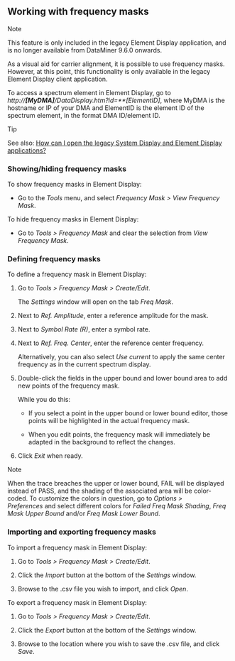## Working with frequency masks

> [!NOTE]
> This feature is only included in the legacy Element Display application, and is no longer available from DataMiner 9.6.0 onwards.

As a visual aid for carrier alignment, it is possible to use frequency masks. However, at this point, this functionality is only available in the legacy Element Display client application.

To access a spectrum element in Element Display, go to *http://**\[MyDMA\]**/DataDisplay.htm?id=**\[ElementID\]*, where MyDMA is the hostname or IP of your DMA and ElementID is the element ID of the spectrum element, in the format DMA ID/element ID.

> [!TIP]
> See also:
> [How can I open the legacy System Display and Element Display applications?](../../part_6/faq/DataMiner_client_applications.md#how-can-i-open-the-legacy-system-display-and-element-display-applications)

### Showing/hiding frequency masks

To show frequency masks in Element Display:

- Go to the *Tools* menu, and select *Frequency Mask \> View Frequency Mask*.

To hide frequency masks in Element Display:

- Go to *Tools \> Frequency Mask* and clear the selection from *View Frequency Mask*.

### Defining frequency masks

To define a frequency mask in Element Display:

1. Go to *Tools \> Frequency Mask \> Create/Edit*.

    The *Settings* window will open on the tab *Freq Mask*.

2. Next to *Ref. Amplitude*, enter a reference amplitude for the mask.

3. Next to *Symbol Rate (R)*, enter a symbol rate.

4. Next to *Ref. Freq. Center*, enter the reference center frequency.

    Alternatively, you can also select *Use current* to apply the same center frequency as in the current spectrum display.

5. Double-click the fields in the upper bound and lower bound area to add new points of the frequency mask.

    While you do this:

    - If you select a point in the upper bound or lower bound editor, those points will be highlighted in the actual frequency mask.

    - When you edit points, the frequency mask will immediately be adapted in the background to reflect the changes.

6. Click *Exit* when ready.

> [!NOTE]
> When the trace breaches the upper or lower bound, FAIL will be displayed instead of PASS, and the shading of the associated area will be color-coded. To customize the colors in question, go to *Options \> Preferences* and select different colors for *Failed Freq Mask Shading*, *Freq Mask Upper Bound* and/or *Freq Mask Lower Bound*.

### Importing and exporting frequency masks

To import a frequency mask in Element Display:

1. Go to *Tools \> Frequency Mask \> Create/Edit*.

2. Click the *Import* button at the bottom of the *Settings* window.

3. Browse to the .csv file you wish to import, and click *Open*.

To export a frequency mask in Element Display:

1. Go to *Tools \> Frequency Mask \> Create/Edit*.

2. Click the *Export* button at the bottom of the *Settings* window.

3. Browse to the location where you wish to save the .csv file, and click *Save*.

